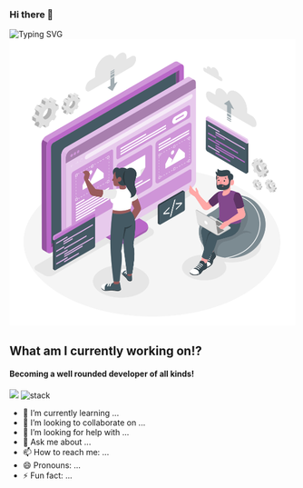 ### Hi there 👋

<img src="https://readme-typing-svg.demolab.com?font=Cinzel&size=50&duration=2500&pause=1000&color=FFF&multiline=true&width=1000&height=200&lines=Hi!+My+name+is+Ryan+Large%2C+;and+Welcome+to+my+Github+profile!!" alt="Typing SVG" />

<img src="./assets/WebsiteCreator-amico.svg" alt="Cool Photo" />

## What am I currently working on!?
#### Becoming a well rounded developer of all kinds! 

<img src="https://img.shields.io/badge/Role-Software Engineer-0000ff" />
<img src="https://img.shields.io/badge/Stack-MERN-0000ff" alt="stack"/>


- 🌱 I’m currently learning ...
- 👯 I’m looking to collaborate on ...
- 🤔 I’m looking for help with ...
- 💬 Ask me about ...
- 📫 How to reach me: ...
- 😄 Pronouns: ...
- ⚡ Fun fact: ...
